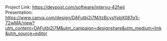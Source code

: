 Project Link: https://devpost.com/software/intervu-42fwji <br>
Presentation: https://www.canva.com/design/DAFutbj2i7M/tzBcysYpbX087q1i-72wMA/view?utm_content=DAFutbj2i7M&utm_campaign=designshare&utm_medium=link&utm_source=editor
